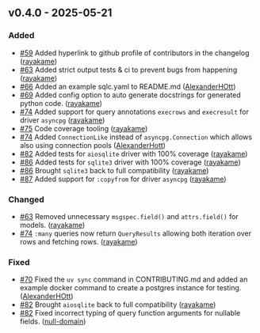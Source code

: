 ## v0.4.0 - 2025-05-21
### Added
* [#59](https://github.com/rayakame/sqlc-gen-better-python/pull/59) Added hyperlink to github profile of contributors in the changelog ([rayakame](https://github.com/rayakame))
* [#63](https://github.com/rayakame/sqlc-gen-better-python/pull/63) Added strict output tests & ci to prevent bugs from happening ([rayakame](https://github.com/rayakame))
* [#66](https://github.com/rayakame/sqlc-gen-better-python/pull/66) Added an example sqlc.yaml to README.md ([AlexanderHOtt](https://github.com/AlexanderHOtt))
* [#69](https://github.com/rayakame/sqlc-gen-better-python/pull/69) Added config option to auto generate docstrings for generated python code. ([rayakame](https://github.com/rayakame))
* [#74](https://github.com/rayakame/sqlc-gen-better-python/pull/74) Added support for query annotations `execrows` and `execresult` for driver `asyncpg` ([rayakame](https://github.com/rayakame))
* [#75](https://github.com/rayakame/sqlc-gen-better-python/pull/75) Code coverage tooling ([rayakame](https://github.com/rayakame))
* [#74](https://github.com/rayakame/sqlc-gen-better-python/pull/74) Added `ConnectionLike` instead of `asyncpg.Connection` which allows also using connection pools ([AlexanderHott](https://github.com/AlexanderHott))
* [#82](https://github.com/rayakame/sqlc-gen-better-python/pull/82) Added tests for `aiosqlite` driver with 100% coverage ([rayakame](https://github.com/rayakame))
* [#86](https://github.com/rayakame/sqlc-gen-better-python/pull/86) Added tests for `sqlite3` driver with 100% coverage ([rayakame](https://github.com/rayakame))
* [#86](https://github.com/rayakame/sqlc-gen-better-python/pull/86) Brought `sqlite3` back to full compatibility ([rayakame](https://github.com/rayakame))
* [#87](https://github.com/rayakame/sqlc-gen-better-python/pull/87) Added support for `:copyfrom` for driver `asyncpg` ([rayakame](https://github.com/rayakame))
### Changed
* [#63](https://github.com/rayakame/sqlc-gen-better-python/pull/63) Removed unnecessary `msgspec.field()` and `attrs.field()` for models. ([rayakame](https://github.com/rayakame))
* [#74](https://github.com/rayakame/sqlc-gen-better-python/pull/74) `:many` queries now return `QueryResults` allowing both iteration over rows and fetching rows. ([rayakame](https://github.com/rayakame))
### Fixed
* [#70](https://github.com/rayakame/sqlc-gen-better-python/pull/70) Fixed the `uv sync` command in CONTRIBUTING.md and added an example docker command to create a postgres instance for testing.  ([AlexanderHOtt](https://github.com/AlexanderHOtt))
* [#82](https://github.com/rayakame/sqlc-gen-better-python/pull/82) Brought `aiosqlite` back to full compatibility ([rayakame](https://github.com/rayakame))
* [#82](https://github.com/rayakame/sqlc-gen-better-python/pull/82) Fixed incorrect typing of query function arguments for nullable fields. ([null-domain](https://github.com/null-domain))
